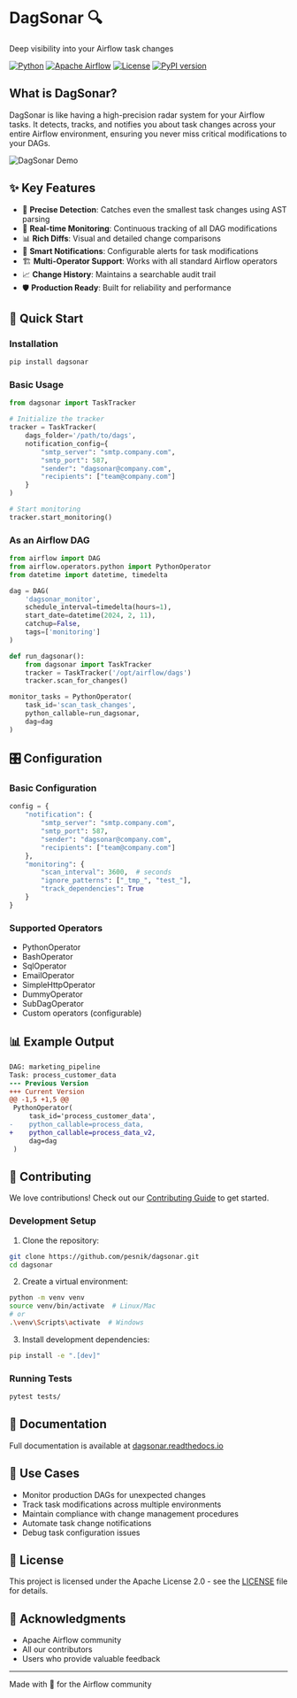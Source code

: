 # DagSonar 🔍

Deep visibility into your Airflow task changes

[![Python](https://img.shields.io/badge/python-3.7+-blue.svg)](https://www.python.org/downloads/)
[![Apache Airflow](https://img.shields.io/badge/apache--airflow-2.0+-yellow.svg)](https://airflow.apache.org/)
[![License](https://img.shields.io/badge/license-Apache%202.0-green.svg)](LICENSE)
[![PyPI version](https://badge.fury.io/py/dagsonar.svg)](https://badge.fury.io/py/dagsonar)

## What is DagSonar?

DagSonar is like having a high-precision radar system for your Airflow tasks. It detects, tracks, and notifies you about task changes across your entire Airflow environment, ensuring you never miss critical modifications to your DAGs.

![DagSonar Demo](docs/images/dagsonar-demo.gif)

## ✨ Key Features

- 🎯 **Precise Detection**: Catches even the smallest task changes using AST parsing
- 🔄 **Real-time Monitoring**: Continuous tracking of all DAG modifications
- 📊 **Rich Diffs**: Visual and detailed change comparisons
- 📧 **Smart Notifications**: Configurable alerts for task modifications
- 🏗️ **Multi-Operator Support**: Works with all standard Airflow operators
- 📈 **Change History**: Maintains a searchable audit trail
- 🛡️ **Production Ready**: Built for reliability and performance

## 🚀 Quick Start

### Installation

```bash
pip install dagsonar
```

### Basic Usage

```python
from dagsonar import TaskTracker

# Initialize the tracker
tracker = TaskTracker(
    dags_folder='/path/to/dags',
    notification_config={
        "smtp_server": "smtp.company.com",
        "smtp_port": 587,
        "sender": "dagsonar@company.com",
        "recipients": ["team@company.com"]
    }
)

# Start monitoring
tracker.start_monitoring()
```

### As an Airflow DAG

```python
from airflow import DAG
from airflow.operators.python import PythonOperator
from datetime import datetime, timedelta

dag = DAG(
    'dagsonar_monitor',
    schedule_interval=timedelta(hours=1),
    start_date=datetime(2024, 2, 11),
    catchup=False,
    tags=['monitoring']
)

def run_dagsonar():
    from dagsonar import TaskTracker
    tracker = TaskTracker('/opt/airflow/dags')
    tracker.scan_for_changes()

monitor_tasks = PythonOperator(
    task_id='scan_task_changes',
    python_callable=run_dagsonar,
    dag=dag
)
```

## 🎛️ Configuration

### Basic Configuration
```python
config = {
    "notification": {
        "smtp_server": "smtp.company.com",
        "smtp_port": 587,
        "sender": "dagsonar@company.com",
        "recipients": ["team@company.com"]
    },
    "monitoring": {
        "scan_interval": 3600,  # seconds
        "ignore_patterns": ["_tmp_", "test_"],
        "track_dependencies": True
    }
}
```

### Supported Operators
- PythonOperator
- BashOperator
- SqlOperator
- EmailOperator
- SimpleHttpOperator
- DummyOperator
- SubDagOperator
- Custom operators (configurable)

## 📊 Example Output

```diff
DAG: marketing_pipeline
Task: process_customer_data
--- Previous Version
+++ Current Version
@@ -1,5 +1,5 @@
 PythonOperator(
     task_id='process_customer_data',
-    python_callable=process_data,
+    python_callable=process_data_v2,
     dag=dag
 )
```

## 🤝 Contributing

We love contributions! Check out our [Contributing Guide](CONTRIBUTING.md) to get started.

### Development Setup

1. Clone the repository:
```bash
git clone https://github.com/pesnik/dagsonar.git
cd dagsonar
```

2. Create a virtual environment:
```bash
python -m venv venv
source venv/bin/activate  # Linux/Mac
# or
.\venv\Scripts\activate  # Windows
```

3. Install development dependencies:
```bash
pip install -e ".[dev]"
```

### Running Tests
```bash
pytest tests/
```

## 📖 Documentation

Full documentation is available at [dagsonar.readthedocs.io](https://dagsonar.readthedocs.io)

## 🎯 Use Cases

- Monitor production DAGs for unexpected changes
- Track task modifications across multiple environments
- Maintain compliance with change management procedures
- Automate task change notifications
- Debug task configuration issues

## 📝 License

This project is licensed under the Apache License 2.0 - see the [LICENSE](LICENSE) file for details.

## 💖 Acknowledgments

- Apache Airflow community
- All our contributors
- Users who provide valuable feedback

---
Made with 🚀 for the Airflow community
